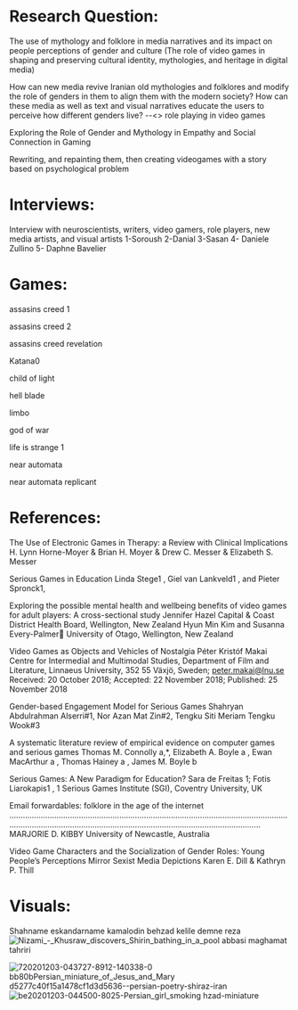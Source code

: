 # Research Question:
The use of mythology and folklore in media narratives and
its impact on people perceptions of gender and culture (The role
of video games in shaping and preserving cultural identity,
mythologies, and heritage in digital media)

How can new media revive Iranian old mythologies and folklores and modify the role of genders in them to align them with the modern society? How can these media as well as  text and visual narratives educate the users to perceive how different genders live? --<> role playing in video games

Exploring the Role of Gender and Mythology in Empathy and Social Connection in Gaming


Rewriting, and repainting them, then creating videogames with a story based on psychological problem

# Interviews:
Interview with neuroscientists, writers, video gamers, role players, new media artists, and visual artists
1-Soroush
2-Danial
3-Sasan
4- Daniele Zullino
5- Daphne Bavelier

# Games:

assasins creed 1

assasins creed 2

assasins creed revelation

Katana0

child of light

hell blade

limbo

god of war

life is strange 1

near automata

near automata replicant


# References:
The Use of Electronic Games in Therapy: a Review
with Clinical Implications
H. Lynn Horne-Moyer & Brian H. Moyer &
Drew C. Messer & Elizabeth S. Messer


Serious Games in Education 
Linda Stege1
, Giel van Lankveld1
, and Pieter Spronck1,


Exploring the possible mental
health and wellbeing benefits of
video games for adult players: A
cross-sectional study
Jennifer Hazel Capital & Coast District Health Board, Wellington, New Zealand
Hyun Min Kim and Susanna Every-Palmer University of Otago, Wellington, New Zealand

Video Games as Objects and Vehicles of Nostalgia
Péter Kristóf Makai
Centre for Intermedial and Multimodal Studies, Department of Film and Literature, Linnaeus University,
352 55 Växjö, Sweden; peter.makai@lnu.se
Received: 20 October 2018; Accepted: 22 November 2018; Published: 25 November 2018

Gender-based Engagement Model for Serious Games
Shahryan Abdulrahman Alserri#1, Nor Azan Mat Zin#2, Tengku Siti Meriam Tengku Wook#3

A systematic literature review of empirical evidence on computer games and
serious games
Thomas M. Connolly a,*, Elizabeth A. Boyle a
, Ewan MacArthur a
, Thomas Hainey a
, James M. Boyle b


Serious Games: A New Paradigm for Education?
Sara de Freitas
1; Fotis Liarokapis1
,
1
Serious Games Institute (SGI), Coventry University, UK


Email forwardables:
folklore in the age of the
internet
............................................................................................................................................................................................................................................
MARJORIE D. KIBBY
University of Newcastle, Australia


Video Game Characters and the Socialization of Gender
Roles: Young People’s Perceptions Mirror Sexist Media
Depictions
Karen E. Dill & Kathryn P. Thill



# Visuals:
Shahname
eskandarname
kamalodin behzad
kelile demne
reza ![Nizami_-_Khusraw_discovers_Shirin_bathing_in_a_pool](https://user-images.githubusercontent.com/116266413/235540326-514a52c6-bff3-456d-80b9-77f8a2837309.jpg)
abbasi
maghamat tahriri

![7![20201203-043727-8912-140338-0](https://user-images.githubusercontent.com/116266413/235540318-715f7e31-6ede-4a00-a5a9-9b441c7ddf13.jpg)
bb80b![Persian_miniature_of_Jesus_and_Mary](https://user-images.githubusercontent.com/116266413/235540292-d7421ba7-6547-4ac3-a31a-978ac7f2db26.jpg)
d5277c40f15a1478cf1d3d5636--persian-poetry-shiraz-iran](https://user-images.githubusercontent.com/116266413/235540260-63817072-22f5-4c64-a1fc-8f7cc7a5f0a4.jpg)
![be![20201203-044500-8025-Persian_girl_smoking](https://user-images.githubusercontent.com/116266413/235540306-c7d88bdc-1fe3-47d1-a4e6-390a1e981cf1.jpg)
hzad-miniature](https://user-images.githubusercontent.com/116266413/235540283-27906fd3-0db9-43b5-a489-2103ca8f3f59.jpg)
